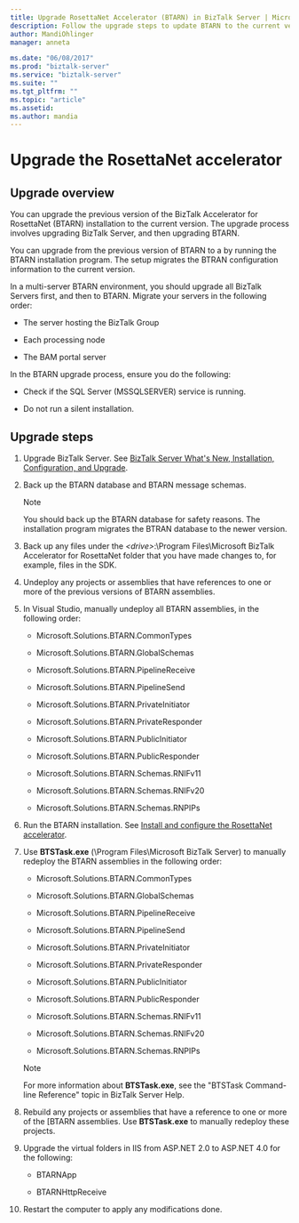 ```yaml
---
title: Upgrade RosettaNet Accelerator (BTARN) in BizTalk Server | Microsoft Docs"
description: Follow the upgrade steps to update BTARN to the current version in BizTalk Server
author: MandiOhlinger
manager: anneta

ms.date: "06/08/2017"
ms.prod: "biztalk-server"
ms.service: "biztalk-server"
ms.suite: ""
ms.tgt_pltfrm: ""
ms.topic: "article"
ms.assetid: 
ms.author: mandia
---
```


# Upgrade the RosettaNet accelerator

## Upgrade overview
You can upgrade the previous version of the BizTalk Accelerator for RosettaNet (BTARN) installation to the current version. The upgrade process involves upgrading BizTalk Server, and then upgrading BTARN.  
  
 You can upgrade from the previous version of BTARN to a by running the BTARN installation program. The setup migrates the BTRAN configuration information to the current version.  
  
 In a multi-server BTARN environment, you should upgrade all BizTalk Servers first, and then to BTARN. Migrate your servers in the following order:  
  
-   The server hosting the BizTalk Group  
  
-   Each processing node  
  
-   The BAM portal server  
  
 In the BTARN upgrade process, ensure you do the following:  
  
-   Check if the SQL Server (MSSQLSERVER) service is running.  
  
-   Do not run a silent installation.  
  
## Upgrade steps  
  
1.  Upgrade BizTalk Server. See [BizTalk Server What's New, Installation, Configuration, and Upgrade](biztalk-server-what-s-new-installation-configuration-and-upgrade.md).
  
2.  Back up the BTARN database and BTARN message schemas.  
  
    > [!NOTE]
    >  You should back up the BTARN database for safety reasons. The installation program migrates the BTRAN database to the newer version.  
  
3.  Back up any files under the *<drive\>*:\Program Files\\Microsoft BizTalk Accelerator for RosettaNet folder that you have made changes to, for example, files in the SDK.  
  
4.  Undeploy any projects or assemblies that have references to one or more of the previous versions of BTARN assemblies.  
  
5.  In Visual Studio, manually undeploy all BTARN assemblies, in the following order:  
  
    -   Microsoft.Solutions.BTARN.CommonTypes  
  
    -   Microsoft.Solutions.BTARN.GlobalSchemas  
  
    -   Microsoft.Solutions.BTARN.PipelineReceive  
  
    -   Microsoft.Solutions.BTARN.PipelineSend  
  
    -   Microsoft.Solutions.BTARN.PrivateInitiator  
  
    -   Microsoft.Solutions.BTARN.PrivateResponder  
  
    -   Microsoft.Solutions.BTARN.PublicInitiator  
  
    -   Microsoft.Solutions.BTARN.PublicResponder  
  
    -   Microsoft.Solutions.BTARN.Schemas.RNIFv11  
  
    -   Microsoft.Solutions.BTARN.Schemas.RNIFv20  
  
    -   Microsoft.Solutions.BTARN.Schemas.RNPIPs  
  
6.  Run the BTARN installation. See [Install and configure the RosettaNet accelerator](install-configure-biztalk-accelerator-for-rosettanet.md).
  
7.  Use **BTSTask.exe** (\Program Files\Microsoft BizTalk Server) to manually redeploy the BTARN assemblies in the following order:  
  
    -   Microsoft.Solutions.BTARN.CommonTypes  
  
    -   Microsoft.Solutions.BTARN.GlobalSchemas  
  
    -   Microsoft.Solutions.BTARN.PipelineReceive  
  
    -   Microsoft.Solutions.BTARN.PipelineSend  
  
    -   Microsoft.Solutions.BTARN.PrivateInitiator  
  
    -   Microsoft.Solutions.BTARN.PrivateResponder  
  
    -   Microsoft.Solutions.BTARN.PublicInitiator  
  
    -   Microsoft.Solutions.BTARN.PublicResponder  
  
    -   Microsoft.Solutions.BTARN.Schemas.RNIFv11  
  
    -   Microsoft.Solutions.BTARN.Schemas.RNIFv20  
  
    -   Microsoft.Solutions.BTARN.Schemas.RNPIPs  
  
    > [!NOTE]
    >  For more information about **BTSTask.exe**, see the "BTSTask Command-line Reference" topic in BizTalk Server Help.  
  
8.  Rebuild any projects or assemblies that have a reference to one or more of the [BTARN assemblies. Use **BTSTask.exe** to manually redeploy these projects.  
  
9. Upgrade the virtual folders in IIS from ASP.NET 2.0 to ASP.NET 4.0 for the following:  
  
    -   BTARNApp  
  
    -   BTARNHttpReceive  
  
10. Restart the computer to apply any modifications done.  
  
